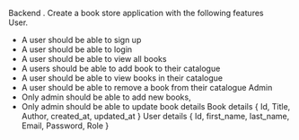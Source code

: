 Backend . 
Create a book store application with the following features   
User.
* A user should be able to sign up
* A user should be able to login 
* A user should be able to view all books
* A users should be able to add book to their catalogue 
* A user should be able to view books in their catalogue 
* A user should be able to remove a book from their catalogue 
Admin
* Only admin should be able to add new books,
* Only admin should be able to update book details 
Book details 
{
Id,
Title, 
Author,
created_at,
updated_at
}
User details 
{
Id,
first_name,
last_name,
Email,
Password,
Role
}